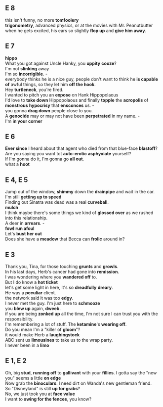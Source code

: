 ## E 8 
this isn't funny, no more **tomfoolery**  
**trigonometry**, advanced physics, or at the movies with Mr. Peanutbutter  
when he gets excited, his ears so slightly **flop up** and **give him away**. 

## E 7 
**hippo**  
What you got against Uncle Hanky, you **uppity** **cooze**?   
I'm not **slinking** away  
I'm so **incorrigible**. -  
everybody thinks he is a nice guy, people don't want to think he **is capable of** awful things, so they let him **off the hook**.  
Hey **turtleneck**, you're fired.  
I wanted to pitch you an **expose** on Hank Hippopolaous  
I'd love to **take down** Hippopolaous and finally **topple** the **acropolis** of **monstrous** **hypocrisy** that **ensconces** us. -   
you gonna **drag down** people close to you.  
A **genocide** may or may not have been **perpetrated** in my name. -  
I'm **in your corner**


## E 6  
**Ever since** I heard about that agent who died from that blue-face **blastoff**?  
Are you saying you want tot **auto-erotic** **asphyxiate** yourself?  
If I'm gonna do it, I'm gonna go **all out**.  
what a **hoot**  

## E 4, E 5  
Jump out of the window, **shimmy** down the **drainpipe** and wait in the car.  
I'm still **getting up to speed**  
Finding out Sinatra was dead was a real **curveball**.  
**mulch**  
I think maybe there's some things we kind of **glossed over** as we rushed into this relationship.  
A deer in **arrears**. -  
**fowl** **run afoul**  
Let's **bust her out**  
Does she have a **meadow** that Becca can **frolic** around in?  

## E 3  
Thank you, Tina, for those touching **grunts** and **growls**.  
In his last days, Herb's cancer had gone into **remission**.  
I was wondering where you **wandered off** to.  
But I do know a **hot ticket**  
let's get some light in here, it's so **dreadfully** **dreary**.  
He was a **peculiar** client.  
the network said it was too **edgy**.  
I never met the guy. I'm just here to **schmooze**  
you **blew up** again, **dweeb**.  
if you are being **zonked up** all the time, I'm not sure I can trust you with the responsibility.  
I'm remembering a lot of stuff. The **ketamine**'s **wearing off**.  
Do you mean I'm a "killer of **gloom**"?  
it would make Herb a **laughingstock**  
ABC sent us **limousines** to take us to the wrap party.  
I never been in a **limo**  


## E 1, E 2 
Oh, big **stud**, **running off** to **gallivant** with your **fillies**. 
I gotta say the "new you" seems a little **on edge**  
Now grab the **binoculars**. I need dirt on Wanda's new gentleman friend.  
So "Disneyland" is still **up for grabs**?    
No, we just took you at **face value**  
I want to **swing for the fences**, you know?  


